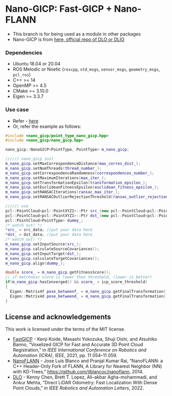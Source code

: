 # Nano-GICP: Fast-GICP + Nano-FLANN
+ This branch is for being used as a module in other packages
+ Nano-GICP is from [here, official repo of DLO or DLIO](https://github.com/vectr-ucla/direct_lidar_odometry)

### Dependencies
- Ubuntu 18.04 or 20.04
- ROS Melodic or Noetic (`roscpp`, `std_msgs`, `sensor_msgs`, `geometry_msgs`, `pcl_ros`)
- C++ >= 14
- OpenMP >= 4.5
- CMake >= 3.10.0
- Eigen >= 3.3.7

### Use case
+ Refer - [here](https://github.com/engcang/FAST-LIO-SAM-QN)
+ Or, refer the example as follows:
```cpp
#include <nano_gicp/point_type_nano_gicp.hpp>
#include <nano_gicp/nano_gicp.hpp>

nano_gicp::NanoGICP<PointType, PointType> m_nano_gicp;

////// nano_gicp init
m_nano_gicp.setMaxCorrespondenceDistance(max_corres_dist_);
m_nano_gicp.setNumThreads(thread_number_);
m_nano_gicp.setCorrespondenceRandomness(correspondences_number_);
m_nano_gicp.setMaximumIterations(max_iter_);
m_nano_gicp.setTransformationEpsilon(transformation_epsilon_);
m_nano_gicp.setEuclideanFitnessEpsilon(euclidean_fitness_epsilon_);
m_nano_gicp.setRANSACIterations(ransac_max_iter_);
m_nano_gicp.setRANSACOutlierRejectionThreshold(ransac_outlier_rejection_threshold_);

////// use
pcl::PointCloud<pcl::PointXYZI>::Ptr src_(new pcl::PointCloud<pcl::PointXYZI>);
pcl::PointCloud<pcl::PointXYZI>::Ptr dst_(new pcl::PointCloud<pcl::PointXYZI>);
pcl::PointCloud<PointType> dummy_;
/* watch out! */
*src_ = src_data; //put your data here
*dst_ = dst_data; //put your data here
/* watch out! */
m_nano_gicp.setInputSource(src_);
m_nano_gicp.calculateSourceCovariances();
m_nano_gicp.setInputTarget(dst_);
m_nano_gicp.calculateTargetCovariances();
m_nano_gicp.align(dummy_);

double score_ = m_nano_gicp.getFitnessScore();
// if matchness score is lower than threshold, (lower is better)
if(m_nano_gicp.hasConverged() && score_ < icp_score_threshold)
{
  Eigen::Matrix4f pose_betweenf_ = m_nano_gicp.getFinalTransformation(); //float
  Eigen::Matrix4d pose_betweend_ = m_nano_gicp.getFinalTransformation().cast<double>(); //double
}
```

## License and acknowledgements
This work is licensed under the terms of the MIT license.

- [FastGICP](https://github.com/SMRT-AIST/fast_gicp) - Kenji Koide, Masashi Yokozuka, Shuji Oishi, and Atsuhiko Banno, “Voxelized GICP for Fast and Accurate 3D Point Cloud Registration,” in _IEEE International Conference on Robotics and Automation (ICRA)_, IEEE, 2021, pp. 11 054–11 059.
- [NanoFLANN](https://github.com/jlblancoc/nanoflann) - Jose Luis Blanco and Pranjal Kumar Rai, “NanoFLANN: a C++ Header-Only Fork of FLANN, A Library for Nearest Neighbor (NN) with KD-Trees,” https://github.com/jlblancoc/nanoflann, 2014.
- [DLO](https://github.com/vectr-ucla/direct_lidar_odometry) - Kenny Chen, Brett T. Lopez, Ali-akbar Agha-mohammadi, and Ankur Mehta, “Direct LiDAR Odometry: Fast Localization With Dense Point Clouds,” in _IEEE Robotics and Automation Letters_, 2022.